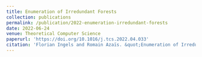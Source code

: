 ```yaml
---
title: Enumeration of Irredundant Forests
collection: publications
permalink: /publication/2022-enumeration-irredundant-forests
date: 2022-06-24
venue: Theoretical Computer Science
paperurl: 'https://doi.org/10.1016/j.tcs.2022.04.033'
citation: 'Florian Ingels and Romain Azaïs. &quot;Enumeration of Irredundant Forests&quot; <i>Theoretical Computer Science</i> (2022).'
---
```

